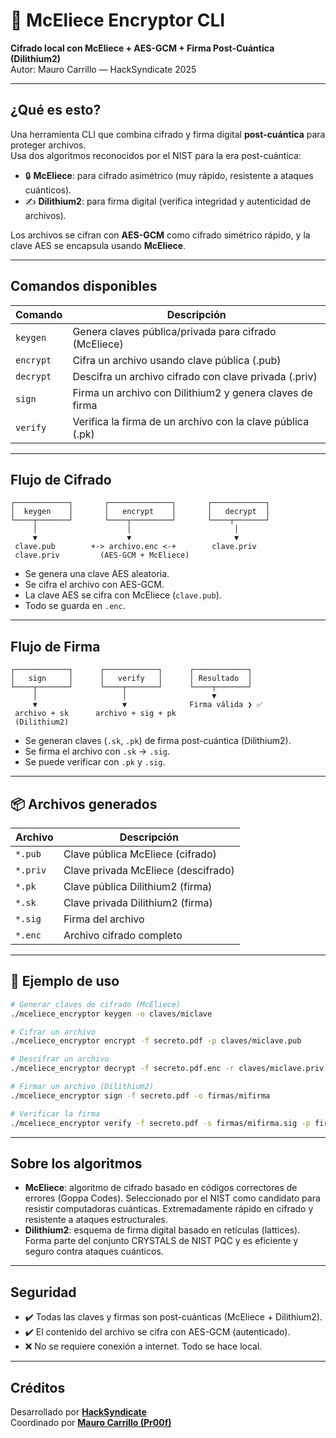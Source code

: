 # 🔐 McEliece Encryptor CLI

**Cifrado local con McEliece + AES-GCM + Firma Post-Cuántica (Dilithium2)**  
Autor: Mauro Carrillo — HackSyndicate 2025

---

## ¿Qué es esto?

Una herramienta CLI que combina cifrado y firma digital **post-cuántica** para proteger archivos.  
Usa dos algoritmos reconocidos por el NIST para la era post-cuántica:

- 🔒 **McEliece**: para cifrado asimétrico (muy rápido, resistente a ataques cuánticos).
- ✍️ **Dilithium2**: para firma digital (verifica integridad y autenticidad de archivos).

Los archivos se cifran con **AES-GCM** como cifrado simétrico rápido, y la clave AES se encapsula usando **McEliece**.

---

## Comandos disponibles

| Comando    | Descripción |
|------------|-------------|
| `keygen`   | Genera claves pública/privada para cifrado (McEliece) |
| `encrypt`  | Cifra un archivo usando clave pública (.pub) |
| `decrypt`  | Descifra un archivo cifrado con clave privada (.priv) |
| `sign`     | Firma un archivo con Dilithium2 y genera claves de firma |
| `verify`   | Verifica la firma de un archivo con la clave pública (.pk) |

---

## Flujo de Cifrado

```text
┌────────────┐       ┌──────────────┐       ┌────────────┐
│  keygen    │       │   encrypt    │       │   decrypt  │
└────┬───────┘       └────┬─────────┘       └────┬───────┘
     │                    │                       │
     ▼                    ▼                       ▼
 clave.pub        +-> archivo.enc <-+        clave.priv
 clave.priv         (AES-GCM + McEliece)
```

- Se genera una clave AES aleatoria.
- Se cifra el archivo con AES-GCM.
- La clave AES se cifra con McEliece (`clave.pub`).
- Todo se guarda en `.enc`.

---

## Flujo de Firma

```text
┌────────────┐      ┌────────────┐      ┌────────────┐
│   sign     │      │   verify   │      │ Resultado  │
└────┬───────┘      └────┬───────┘      └────┬───────┘
     │                   │                   ▼
     ▼                   ▼              Firma válida ❯ ✅
 archivo + sk      archivo + sig + pk
 (Dilithium2)
```

- Se generan claves (`.sk`, `.pk`) de firma post-cuántica (Dilithium2).
- Se firma el archivo con `.sk` → `.sig`.
- Se puede verificar con `.pk` y `.sig`.

---

## 📦 Archivos generados

| Archivo         | Descripción |
|------------------|-------------|
| `*.pub`          | Clave pública McEliece (cifrado) |
| `*.priv`         | Clave privada McEliece (descifrado) |
| `*.pk`           | Clave pública Dilithium2 (firma) |
| `*.sk`           | Clave privada Dilithium2 (firma) |
| `*.sig`          | Firma del archivo |
| `*.enc`          | Archivo cifrado completo |

---

## 🚀 Ejemplo de uso

```bash
# Generar claves de cifrado (McEliece)
./mceliece_encryptor keygen -o claves/miclave

# Cifrar un archivo
./mceliece_encryptor encrypt -f secreto.pdf -p claves/miclave.pub

# Descifrar un archivo
./mceliece_encryptor decrypt -f secreto.pdf.enc -r claves/miclave.priv

# Firmar un archivo (Dilithium2)
./mceliece_encryptor sign -f secreto.pdf -o firmas/mifirma

# Verificar la firma
./mceliece_encryptor verify -f secreto.pdf -s firmas/mifirma.sig -p firmas/mifirma.pk
```

---

## Sobre los algoritmos

- **McEliece**: algoritmo de cifrado basado en códigos correctores de errores (Goppa Codes). Seleccionado por el NIST como candidato para resistir computadoras cuánticas. Extremadamente rápido en cifrado y resistente a ataques estructurales.
- **Dilithium2**: esquema de firma digital basado en retículas (lattices). Forma parte del conjunto CRYSTALS de NIST PQC y es eficiente y seguro contra ataques cuánticos.

---

## Seguridad

- ✔️ Todas las claves y firmas son post-cuánticas (McEliece + Dilithium2).
- ✔️ El contenido del archivo se cifra con AES-GCM (autenticado).
- ❌ No se requiere conexión a internet. Todo se hace local.

---

## Créditos

Desarrollado por [**HackSyndicate**](https://www.hacksyndicate.xyz)  
Coordinado por [**Mauro Carrillo (Pr00f)**](https://www.linkedin.com/in/mauro-carrillo-7a326a208)
